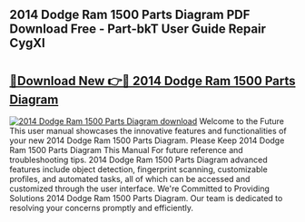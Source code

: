 ## 2014 Dodge Ram 1500 Parts Diagram PDF Download Free - Part-bkT User Guide Repair CygXI

# <h2><a href="http://dfhefx.blite.top/?on=2014+Dodge+Ram+1500+Parts+Diagram">🔗Download New 👉🔴 2014 Dodge Ram 1500 Parts Diagram</a></h2>

[![2014 Dodge Ram 1500 Parts Diagram download](https://i.imgur.com/lujVjoI.png)](http://dfhefx.blite.top/?on=2014+Dodge+Ram+1500+Parts+Diagram)
Welcome to the Future This user manual showcases the innovative features and functionalities of your new 2014 Dodge Ram 1500 Parts Diagram. Please Keep 2014 Dodge Ram 1500 Parts Diagram This Manual For future reference and troubleshooting tips. 2014 Dodge Ram 1500 Parts Diagram advanced features include object detection, fingerprint scanning, customizable profiles, and automated tasks, all of which can be accessed and customized through the user interface. We're Committed to Providing Solutions 2014 Dodge Ram 1500 Parts Diagram. Our team is dedicated to resolving your concerns promptly and efficiently.
